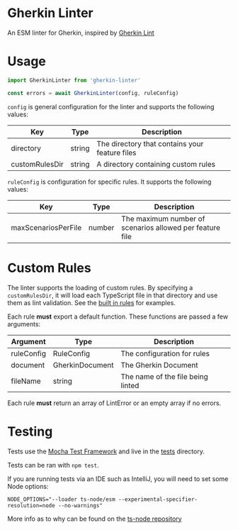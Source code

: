 # Gherkin Linter
An ESM linter for Gherkin, inspired by [Gherkin Lint](https://github.com/gherkin-lint/gherkin-lint)

# Usage
```typescript
import GherkinLinter from 'gherkin-linter'

const errors = await GherkinLinter(config, ruleConfig)
```

`config` is general configuration for the linter and supports the following values:

| Key            | Type   | Description                                    |
|----------------|--------|------------------------------------------------|
| directory      | string | The directory that contains your feature files |
| customRulesDir | string | A directory containing custom rules            |

`ruleConfig` is configuration for specific rules. It supports the following values:

| Key                 | Type   | Description                                              |
|---------------------|--------|----------------------------------------------------------|
| maxScenariosPerFile | number | The maximum number of scenarios allowed per feature file |

# Custom Rules
The linter supports the loading of custom rules. By specifying a `customRulesDir`, it will load each
TypeScript file in that directory and use them as lint validation. See the [built in rules](./rules) for examples.

Each rule **must** export a default function. These functions are passed a few arguments:

| Argument   | Type            | Description                       |
|------------|-----------------|-----------------------------------|
| ruleConfig | RuleConfig      | The configuration for rules       |
| document   | GherkinDocument | The Gherkin Document              |
| fileName   | string          | The name of the file being linted |

Each rule **must** return an array of LintError or an empty array if no errors.  

# Testing

Tests use the [Mocha Test Framework](https://mochajs.org/) and live in the [tests](./tests) directory.

Tests can be ran with `npm test`. 

If you are running tests via an IDE such as IntelliJ, you will need to set some Node options:

```shell
NODE_OPTIONS="--loader ts-node/esm --experimental-specifier-resolution=node --no-warnings"
```

More info as to why can be found on the [ts-node repository](https://github.com/TypeStrong/ts-node/issues/1007)
